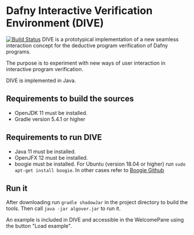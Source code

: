 # Dafny Interactive Verification Environment (DIVE)

[![Build Status](http://hudson.se.informatik.tu-darmstadt.de/buildStatus/icon?job=AlgoVer)](http://hudson.se.informatik.tu-darmstadt.de/job/AlgoVer/)
DIVE is a prototypical implementation of a new seamless interaction concept for the deductive program verification of Dafny programs.

The purpose is to experiment with new ways of user interaction in interactive program verification. 

DIVE is implemented in Java.

## Requirements to build the sources

* OpenJDK 11 must be installed.
* Gradle version 5.4.1 or higher

## Requirements to run DIVE

* Java 11 must be installed.
* OpenJFX 12 must be installed.
* boogie must be installed. For Ubuntu (version 18.04 or higher) run `sudo apt-get install boogie`. In other cases refer to
[Boogie Github](https://github.com/boogie-org/boogie)


## Run it

After downloading run `gradle shadowJar` in the project directory to build the tools.
Then call `java -jar algover.jar` to run it.

An example is included in DIVE and accessible in the WelcomePane using the button "Load example".

